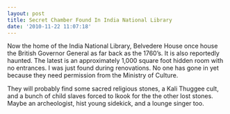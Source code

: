 ```yaml
---
layout: post
title: Secret Chamber Found In India National Library
date: '2010-11-22 11:07:18'
---
```


Now the home of the India National Library, Belvedere House once house the British Governor General as far back as the 1760’s. It is also reportedly haunted. The latest is an approximately 1,000 square foot hidden room with no entrances. I was just found during renovations. No one has gone in yet because they need permission from the Ministry of Culture.

They will probably find some sacred religious stones, a Kali Thuggee cult, and a bunch of child slaves forced to lkook for the the other lost stones. Maybe an archeologist, hist young sidekick, and a lounge singer too.

<!--kg-card-end: markdown-->